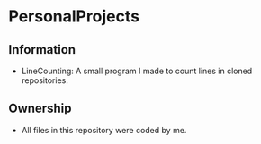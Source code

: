 # PersonalProjects
## Information
- LineCounting: A small program I made to count lines in cloned repositories. 
## Ownership
- All files in this repository were coded by me. 
